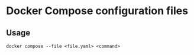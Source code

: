 # Docker Compose configuration files

## Usage

```console
docker compose --file <file.yaml> <command>
```
